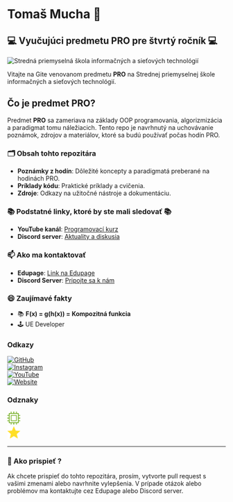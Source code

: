 # Tomaš Mucha 👋

## 💻 Vyučujúci predmetu PRO pre štvrtý ročník 💻

![Stredná priemyselná škola informačných a sieťových technológií](https://www.spsknm.sk/ssknm/sites/default/files/slideshow/1.jpg)

Vitajte na Gite venovanom predmetu **PRO** na Strednej priemyselnej škole informačných a sieťových technológií. 

## Čo je predmet PRO?
Predmet **PRO**  sa zameriava na základy OOP programovania, algorizmizácia a paradigmat tomu náležiacich. Tento repo je navrhnutý na uchovávanie poznámok, zdrojov a materiálov, ktoré sa budú používať počas hodín PRO.

### 🗂️ Obsah tohto repozitára
- **Poznámky z hodín**: Dôležité koncepty a paradigmatá preberané na hodinách PRO.
- **Príklady kódu**: Praktické príklady a cvičenia.
- **Zdroje**: Odkazy na užitočné nástroje a dokumentáciu.

### 📚 Podstatné linky, ktoré by ste mali sledovať 📚
- **YouTube kanál**: [Programovací kurz](https://www.youtube.com/channel/UC0TOfJp6MtFlLSgfdhnlS9g)
- **Discord server**: [Aktuality a diskusia](https://discord.gg/eSQDsna4d7/)

### 📫 Ako ma kontaktovať
- **Edupage**: [Link na Edupage](https://edu.sk)
- **Discord Server**: [Pripojte sa k nám](https://discord.gg/eSQDsna4d7/)

### 😄 Zaujímavé fakty
- 📚 **F(x) = g(h(x)) = Kompozitná funkcia**
- 🕹️ UE Developer

### Odkazy
<a href="https://github.com/SPSITKNM"><img src="https://cdn.jsdelivr.net/npm/simple-icons@3.0.1/icons/github.svg" alt="GitHub" width="30" height="30"></a>  
<a href="https://www.instagram.com/https://discord.gg/eSQDsna4d7/"><img src="https://cdn.jsdelivr.net/npm/simple-icons@3.0.1/icons/instagram.svg" alt="Instagram" width="30" height="30"></a>  
<a href="https://www.youtube.com/channel/UC0TOfJp6MtFlLSgfdhnlS9g"><img src="https://cdn.jsdelivr.net/npm/simple-icons@3.0.1/icons/youtube.svg" alt="YouTube" width="30" height="30"></a>  
<a href="http://www.spsknm.sk/ssknm/"><img src="https://cdn.jsdelivr.net/npm/simple-icons@3.0.1/icons/icloud.svg" alt="Website" width="30" height="30"></a>  

### Odznaky
<a href="https://docs.github.com/en/developers"><img src="https://raw.githubusercontent.com/acervenky/animated-github-badges/master/assets/devbadge.gif" width="30" height="30"></a>  
<a href="https://stars.github.com/"><img src="https://raw.githubusercontent.com/acervenky/animated-github-badges/master/assets/starbadge.gif" width="30" height="30"></a>

---

### 📝 Ako prispieť ? 
Ak chcete prispieť do tohto repozitára, prosím, vytvorte pull request s vašimi zmenami alebo navrhnite vylepšenia. V prípade otázok alebo problémov ma kontaktujte cez Edupage alebo Discord server.

